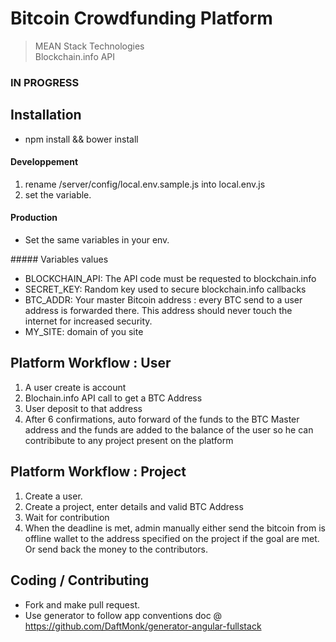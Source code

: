 Bitcoin Crowdfunding Platform
=============================

> MEAN Stack Technologies  
> Blockchain.info API


### IN PROGRESS


## Installation 

* npm install && bower install 

#### Developpement

1. rename /server/config/local.env.sample.js into local.env.js
2. set the variable.

#### Production
* Set the same variables in your env.

##### Variables values
* BLOCKCHAIN_API: The API code must be requested to blockchain.info
* SECRET_KEY: Random key used to secure blockchain.info callbacks
* BTC_ADDR: Your master Bitcoin address : every BTC send to a user address is forwarded there. 
  This address should never touch the internet for increased security.
* MY_SITE: domain of you site


## Platform Workflow : User
1. A user create is account
2. Blochain.info API call to get a BTC Address
3. User deposit to that address
4. After 6 confirmations, auto forward of the funds to the BTC Master address and the funds are added to the balance of the user so he can contribibute to any project present on the platform

## Platform Workflow : Project
1. Create a user.
2. Create a project, enter details and valid BTC Address
3. Wait for contribution
4. When the deadline is met, admin manually either send the bitcoin from is offline wallet to the address specified on the project if the goal are met. Or send back the money to the contributors.


## Coding / Contributing

* Fork and make pull request.
* Use generator to follow app conventions doc @ https://github.com/DaftMonk/generator-angular-fullstack


